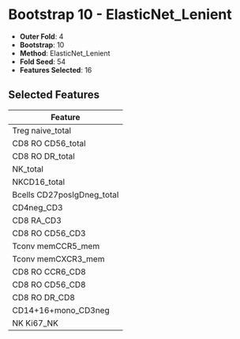 # Bootstrap 10 - ElasticNet_Lenient

- **Outer Fold**: 4
- **Bootstrap**: 10
- **Method**: ElasticNet_Lenient
- **Fold Seed**: 54
- **Features Selected**: 16

## Selected Features

| Feature |
|---------|
| Treg naive_total |
| CD8 RO CD56_total |
| CD8 RO DR_total |
| NK_total |
| NKCD16_total |
| Bcells CD27posIgDneg_total |
| CD4neg_CD3 |
| CD8 RA_CD3 |
| CD8 RO CD56_CD3 |
| Tconv memCCR5_mem |
| Tconv memCXCR3_mem |
| CD8 RO CCR6_CD8 |
| CD8 RO CD56_CD8 |
| CD8 RO DR_CD8 |
| CD14+16+mono_CD3neg |
| NK Ki67_NK |
